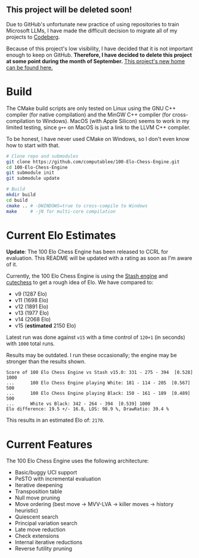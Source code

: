 ## This project will be deleted soon!

Due to GitHub's unfortunate new practice of using repositories to train Microsoft LLMs, I have made the difficult decision to migrate all of my projects to [Codeberg](https://codeberg.org/).

Because of this project's low visibility, I have decided that it is not important enough to keep on GitHub.
**Therefore, I have decided to delete this project at some point during the month of September.**
[This project's new home can be found here.](https://codeberg.org/computablee/100-Elo-Chess-Engine)

# Build

The CMake build scripts are only tested on Linux using the GNU C++ compiler (for native compilation) and the MinGW C++ compiler (for cross-compilation to Windows).
MacOS (with Apple Silicon) seems to work in my limited testing, since `g++` on MacOS is just a link to the LLVM C++ compiler.

To be honest, I have never used CMake on Windows, so I don't even know how to start with that.

```sh
# Clone repo and submodules
git clone https://github.com/computablee/100-Elo-Chess-Engine.git
cd 100-Elo-Chess-Engine
git submodule init
git submodule update

# Build
mkdir build
cd build
cmake .. # -DWINDOWS=true to cross-compile to Windows
make     # -jN for multi-core compilation
```

# Current Elo Estimates

**Update**: The 100 Elo Chess Engine has been released to CCRL for evaluation.
This README will be updated with a rating as soon as I'm aware of it.

Currently, the 100 Elo Chess Engine is using the [Stash engine](https://gitlab.com/mhouppin/stash-bot) and [cutechess](https://cutechess.com/) to get a rough idea of Elo.
We have compared to:

- v9 (1287 Elo)
- v11 (1698 Elo)
- v12 (1891 Elo)
- v13 (1977 Elo)
- v14 (2068 Elo)
- v15 (**estimated** 2150 Elo)

Latest run was done against `v15` with a time control of `120+1` (in seconds) with `1000` total runs.

Results may be outdated.
I run these occasionally; the engine may be stronger than the results shown.

```
Score of 100 Elo Chess Engine vs Stash v15.0: 331 - 275 - 394  [0.528] 1000
...      100 Elo Chess Engine playing White: 181 - 114 - 205  [0.567] 500
...      100 Elo Chess Engine playing Black: 150 - 161 - 189  [0.489] 500
...      White vs Black: 342 - 264 - 394  [0.539] 1000
Elo difference: 19.5 +/- 16.8, LOS: 98.9 %, DrawRatio: 39.4 %
```

This results in an estimated Elo of: `2170`.

# Current Features

The 100 Elo Chess Engine uses the following architecture:

- Basic/buggy UCI support
- PeSTO with incremental evaluation
- Iterative deepening
- Transposition table
- Null move pruning
- Move ordering (best move -> MVV-LVA -> killer moves -> history heuristic)
- Quiescent search
- Principal variation search
- Late move reduction
- Check extensions
- Internal iterative reductions
- Reverse futility pruning
